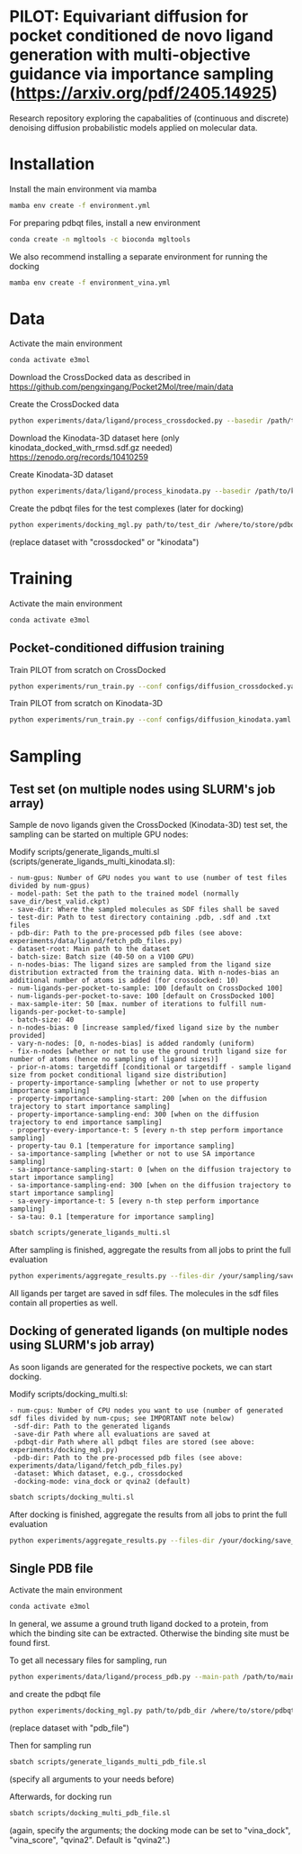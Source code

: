 # PILOT: Equivariant diffusion for pocket conditioned de novo ligand generation with multi-objective guidance via importance sampling (https://arxiv.org/pdf/2405.14925)

Research repository exploring the capabalities of (continuous and discrete) denoising diffusion probabilistic models applied on molecular data.

# Installation
Install the main environment via mamba
```bash
mamba env create -f environment.yml
```

For preparing pdbqt files, install a new environment
```bash
conda create -n mgltools -c bioconda mgltools
```

We also recommend installing a separate environment for running the docking
```bash
mamba env create -f environment_vina.yml
```

# Data

Activate the main environment
```bash
conda activate e3mol
```


Download the CrossDocked data as described in https://github.com/pengxingang/Pocket2Mol/tree/main/data

Create the CrossDocked data
```bash
python experiments/data/ligand/process_crossdocked.py --basedir /path/to/crossdocked_pocket10-folder --outdir /your/data/folder --no-H --dist-cutoff 7 
```

Download the Kinodata-3D dataset here (only kinodata_docked_with_rmsd.sdf.gz needed) https://zenodo.org/records/10410259

Create Kinodata-3D dataset
```bash
python experiments/data/ligand/process_kinodata.py --basedir /path/to/kinodata_folder --outdir /your/data/folder --no-H --dist-cutoff 7 
```

Create the pdbqt files for the test complexes (later for docking)
```bash
python experiments/docking_mgl.py path/to/test_dir /where/to/store/pdbqt_files dataset
```
(replace dataset with "crossdocked" or "kinodata")

# Training

Activate the main environment
```bash
conda activate e3mol
```

## Pocket-conditioned diffusion training

Train PILOT from scratch on CrossDocked
```bash
python experiments/run_train.py --conf configs/diffusion_crossdocked.yaml --save-dir /your/save/dir
```

Train PILOT from scratch on Kinodata-3D
```bash
python experiments/run_train.py --conf configs/diffusion_kinodata.yaml --save-dir /your/save/dir
```

# Sampling

## Test set (on multiple nodes using SLURM's job array)

Sample de novo ligands given the CrossDocked (Kinodata-3D) test set, the sampling can be started on multiple GPU nodes:

Modify scripts/generate_ligands_multi.sl (scripts/generate_ligands_multi_kinodata.sl):

    - num-gpus: Number of GPU nodes you want to use (number of test files divided by num-gpus)
    - model-path: Set the path to the trained model (normally save_dir/best_valid.ckpt)
    - save-dir: Where the sampled molecules as SDF files shall be saved
    - test-dir: Path to test directory containing .pdb, .sdf and .txt files
    - pdb-dir: Path to the pre-processed pdb files (see above: experiments/data/ligand/fetch_pdb_files.py)
    - dataset-root: Main path to the dataset
    - batch-size: Batch size (40-50 on a V100 GPU)
    - n-nodes-bias: The ligand sizes are sampled from the ligand size distribution extracted from the training data. With n-nodes-bias an additional number of atoms is added (for crossdocked: 10)
    - num-ligands-per-pocket-to-sample: 100 [default on CrossDocked 100]
    - num-ligands-per-pocket-to-save: 100 [default on CrossDocked 100]
    - max-sample-iter: 50 [max. number of iterations to fulfill num-ligands-per-pocket-to-sample]
    - batch-size: 40 
    - n-nodes-bias: 0 [increase sampled/fixed ligand size by the number provided]
    - vary-n-nodes: [0, n-nodes-bias] is added randomly (uniform)
    - fix-n-nodes [whether or not to use the ground truth ligand size for number of atoms (hence no sampling of ligand sizes)]
    - prior-n-atoms: targetdiff [conditional or targetdiff - sample ligand size from pocket conditional ligand size distribution]
    - property-importance-sampling [whether or not to use property importance sampling]
    - property-importance-sampling-start: 200 [when on the diffusion trajectory to start importance sampling]
    - property-importance-sampling-end: 300 [when on the diffusion trajectory to end importance sampling]
    - property-every-importance-t: 5 [every n-th step perform importance sampling]
    - property-tau 0.1 [temperature for importance sampling]
    - sa-importance-sampling [whether or not to use SA importance sampling]
    - sa-importance-sampling-start: 0 [when on the diffusion trajectory to start importance sampling]
    - sa-importance-sampling-end: 300 [when on the diffusion trajectory to start importance sampling]
    - sa-every-importance-t: 5 [every n-th step perform importance sampling]
    - sa-tau: 0.1 [temperature for importance sampling]

```bash
sbatch scripts/generate_ligands_multi.sl
```

After sampling is finished, aggregate the results from all jobs to print the full evaluation
```bash
python experiments/aggregate_results.py --files-dir /your/sampling/save_dir
```

All ligands per target are saved in sdf files. The molecules in the sdf files contain all properties as well.

## Docking of generated ligands (on multiple nodes using SLURM's job array)

As soon ligands are generated for the respective pockets, we can start docking.

Modify scripts/docking_multi.sl:

    - num-cpus: Number of CPU nodes you want to use (number of generated sdf files divided by num-cpus; see IMPORTANT note below)
     -sdf-dir: Path to the generated ligands 
     -save-dir Path where all evaluations are saved at
     -pdbqt-dir Path where all pdbqt files are stored (see above: experiments/docking_mgl.py)
     -pdb-dir: Path to the pre-processed pdb files (see above: experiments/data/ligand/fetch_pdb_files.py)
     -dataset: Which dataset, e.g., crossdocked
     -docking-mode: vina_dock or qvina2 (default)

```bash
sbatch scripts/docking_multi.sl
```

After docking is finished, aggregate the results from all jobs to print the full evaluation
```bash
python experiments/aggregate_results.py --files-dir /your/docking/save_dir --docked --docking-mode qvina2
```



## Single PDB file

Activate the main environment
```bash
conda activate e3mol
```

In general, we assume a ground truth ligand docked to a protein, from which the binding site can be extracted. Otherwise the binding site must be found first.

To get all necessary files for sampling, run

```bash
python experiments/data/ligand/process_pdb.py --main-path /path/to/main_folder --pdb-id PDB_ID --ligand-id LIGAND_ID --no-H --dist-cutoff 7
```

and create the pdbqt file
```bash
python experiments/docking_mgl.py path/to/pdb_dir /where/to/store/pdbqt_file dataset
```
(replace dataset with "pdb_file")

Then for sampling run

```bash
sbatch scripts/generate_ligands_multi_pdb_file.sl
```
(specify all arguments to your needs before)

Afterwards, for docking run

```bash
sbatch scripts/docking_multi_pdb_file.sl
```
(again, specify the arguments; the docking mode can be set to "vina_dock", "vina_score", "qvina2". Default is "qvina2".)
